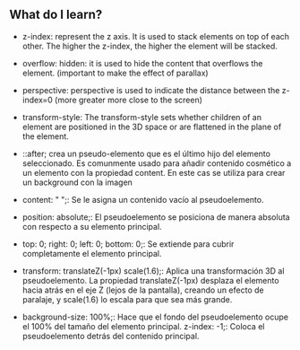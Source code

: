 ## What do I learn?

- z-index: represent the z axis. It is used to stack elements on top of each other. The higher the z-index, the higher the element will be stacked.
- overflow: hidden: it is used to hide the content that overflows the element. (important to make the effect of parallax)
- perspective: perspective is used to indicate the distance between the z-index=0 (more greater more close to the screen)
- transform-style: The transform-style sets whether children of an element are positioned in the 3D space or are flattened in the plane of the element.
- ::after; crea un pseudo-elemento que es el último hijo del elemento seleccionado. Es comunmente usado para añadir contenido cosmético a un elemento con la propiedad content. En este cas se utiliza para crear un background con la imagen

- content: " ";: Se le asigna un contenido vacío al pseudoelemento.
- position: absolute;: El pseudoelemento se posiciona de manera absoluta con respecto a su elemento principal.
- top: 0; right: 0; left: 0; bottom: 0;: Se extiende para cubrir completamente el elemento principal.
- transform: translateZ(-1px) scale(1.6);: Aplica una transformación 3D al pseudoelemento. La propiedad translateZ(-1px) desplaza el elemento hacia atrás en el eje Z (lejos de la pantalla), creando un efecto de paralaje, y scale(1.6) lo escala para que sea más grande.
- background-size: 100%;: Hace que el fondo del pseudoelemento ocupe el 100% del tamaño del elemento principal.
  z-index: -1;: Coloca el pseudoelemento detrás del contenido principal.
